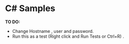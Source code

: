 # C# Samples

**TO DO:**
- Change Hostname , user and password.
- Run this as a test (Right click and Run Tests or Ctrl+R) .

